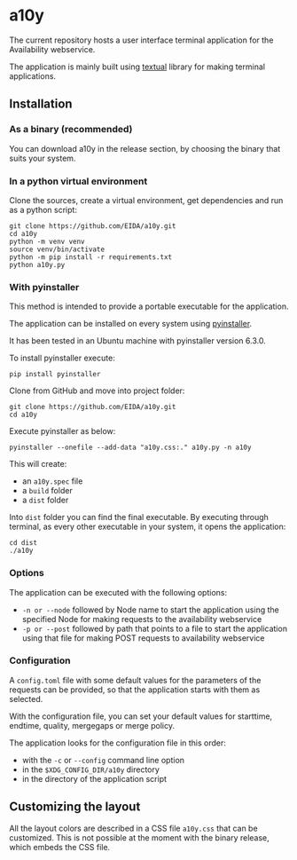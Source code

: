 # a10y

The current repository hosts a user interface terminal application for the Availability webservice.

The application is mainly built using [textual](https://textual.textualize.io/) library for making terminal applications.


## Installation

### As a binary (recommended)

You can download a10y in the release section, by choosing the binary that suits your system.

### In a python virtual environment

Clone the sources, create a virtual environment, get dependencies and run as a python script:

```
git clone https://github.com/EIDA/a10y.git
cd a10y
python -m venv venv
source venv/bin/activate
python -m pip install -r requirements.txt
python a10y.py
```

### With pyinstaller

This method is intended to provide a portable executable for the application.

The application can be installed on every system using [pyinstaller](https://pyinstaller.org/en/stable/).

It has been tested in an Ubuntu machine with pyinstaller version 6.3.0.

To install pyinstaller execute:

```
pip install pyinstaller
```

Clone from GitHub and move into project folder:
```
git clone https://github.com/EIDA/a10y.git
cd a10y
```

Execute pyinstaller as below:
```
pyinstaller --onefile --add-data "a10y.css:." a10y.py -n a10y
```

This will create:
 - an `a10y.spec` file
 - a `build` folder
 - a `dist` folder

 Into `dist` folder you can find the final executable. By executing through terminal, as every other executable in your system, it opens the application:
```
cd dist
./a10y
```

### Options

The application can be executed with the following options:
 - `-n or --node` followed by Node name to start the application using the specified Node for making requests to the availability webservice
 - `-p or --post` followed by path that points to a file to start the application using that file for making POST requests to availability webservice

### Configuration

A `config.toml` file with some default values for the parameters of the requests can be provided, so that the application starts with them as selected.

With the configuration file, you can set your default values for starttime, endtime, quality, mergegaps or merge policy.

The application looks for the configuration file in this order:

  - with the `-c` or `--config` command line option
  - in the `$XDG_CONFIG_DIR/a10y` directory
  - in the directory of the application script

## Customizing the layout

All the layout colors are described in a CSS file `a10y.css` that can be customized. This is not possible at the moment with the binary release, which embeds the CSS file.
